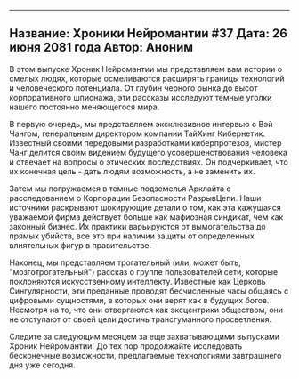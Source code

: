 
---
Название: Хроники Нейромантии #37
Дата: 26 июня 2081 года
Автор: Аноним
---

В этом выпуске Хроник Нейромантии мы представляем вам истории о смелых людях, которые осмеливаются расширять границы технологий и человеческого потенциала. От глубин черного рынка до высот корпоративного шпионажа, эти рассказы исследуют темные уголки нашего постоянно меняющегося мира.

В первую очередь, мы представляем эксклюзивное интервью с Вэй Чангом, генеральным директором компании ТайХинг Кибернетик. Известный своими передовыми разработками киберпротезов, мистер Чанг делится своим видением будущего усовершенствования человека и отвечает на вопросы о этических последствиях. Он подчеркивает, что их конечная цель - дать людям возможность, а не заменить их.

Затем мы погружаемся в темные подземелья Арклайта с расследованием о Корпорации Безопасности РазрывЦепи. Наши источники раскрывают шокирующие детали о том, как эта кажущаяся уважаемой фирма действует больше как мафиозная синдикат, чем как законный бизнес. Их практики варьируются от вымогательства до прямых убийств, все это при наличии защиты от определенных влиятельных фигур в правительстве.

Наконец, мы представляем трогательный (или, может быть, "мозготрогательный") рассказ о группе пользователей сети, которые поклоняются искусственному интеллекту. Известные как Церковь Сингулярности, эти преданные проводят бесчисленные часы общаясь с цифровыми сущностями, в которых они верят как в будущих богов. Несмотря на то, что они отвергаются как эксцентрики обществом, они не отступают от своей цели достичь трансгуманного просветления.

Следите за следующим месяцем за еще захватывающими выпусками Хроник Нейромантии! До тех пор продолжайте исследовать бесконечные возможности, предлагаемые технологиями завтрашнего дня уже сегодня.

